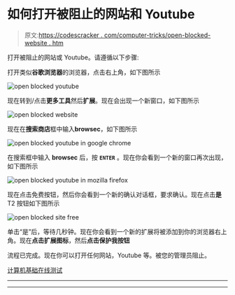 # 如何打开被阻止的网站和 Youtube

> 原文:[https://codescracker . com/computer-tricks/open-blocked-website . htm](https://codescracker.com/computer-tricks/open-blocked-website.htm)

打开被阻止的网站或 Youtube。请遵循以下步骤:

打开类似**谷歌浏览器**的浏览器，点击右上角，如下图所示

![open blocked youtube](../Images/0cc7fff804277d3282f4eaed0123d5f3.png)

现在转到/点击**更多工具**然后**扩展**。现在会出现一个新窗口，如下图所示

![open blocked website](../Images/a40139dc56d6cffbdde83a254655fd0c.png)

现在在**搜索商店**框中输入**browsec**，如下图所示

![open blocked youtube in google chrome](../Images/6b790e10df81c906ff409c522ad7c4d4.png)

在搜索框中输入 **browsec** 后，按 **`ENTER`** 。现在你会看到一个新的窗口再次出现，如下图所示

![open blocked youtube in mozilla firefox](../Images/dab18dab45ed4f7b10f5289b9fc926de.png)

现在点击免费按钮，然后你会看到一个新的确认对话框，要求确认。现在点击**是**T2 按钮如下图所示

![open blocked site free](../Images/4558caebd98fa8282198ea096f0b2e2e.png)

单击“是”后，等待几秒钟。现在你会看到一个新的扩展将被添加到你的浏览器右上角。现在**点击扩展图标**，然后**点击保护我按钮**

流程已完成。现在你可以打开任何网站，Youtube 等。被您的管理员阻止。

[计算机基础在线测试](/exam/showtest.php?subid=14)

* * *

* * *